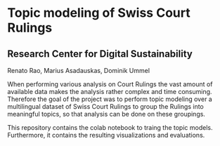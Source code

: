 # Topic modeling of Swiss Court Rulings
**Research Center for Digital Sustainability**
--
Renato Rao, Marius Asadauskas, Dominik Ummel


When performing various analysis on Court Rulings the vast amount of available data makes the analysis rather complex and time consuming. Therefore the goal of the project was to perform topic modeling over a multilingual dataset of Swiss Court Rulings to group the Rulings into meaningful topics, so that analysis can be done on these groupings.

This repository contains the colab notebook to traing the topic models. Furthermore, it contains the resulting visualizations and evaluations.
